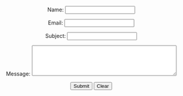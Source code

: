 <form align="center" accept-charset="UTF-8" action="https://formspree.io/f/mpzepooq" method="POST">
  <p>
    <label text-align: right for="name">Name:</label>
    <input type="text" name="name" id="name" tabindex="1" />
    <br/>
  </p>
  <p>
    <label text-align: right for="email">Email:</label>
    <input type="text" name="email" id="email" tabindex="2" />
    <br/>
  </p>
  <p>
    <label text-align: right for="subject">Subject:</label>
    <input type="text" name="subject" id="subject" tabindex="3" />
    <br/>
  </p>
  <p>
    <label text-align: right for="Message">Message:</label>
    <textarea name="text" id="message" cols="45" rows="5" tabindex="4"></textarea>
    <br/>
  </p>
  <label text-align: right for="submit"></label>
  <input type="submit" name="submit" id="submit" value="Submit" tabindex="5" />
  <labeltext-align: right for="reset"></label>
  <input type="reset" name="reset" id="reset" value="Clear" tabindex="6" />
</form>
